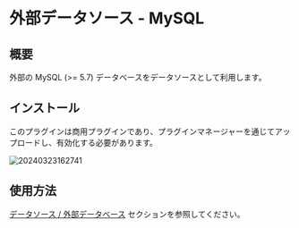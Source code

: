 # 外部データソース - MySQL

<PluginInfo commercial="true" name="data-source-external-mysql"></PluginInfo>

## 概要

外部の MySQL (>= 5.7) データベースをデータソースとして利用します。

## インストール

このプラグインは商用プラグインであり、プラグインマネージャーを通じてアップロードし、有効化する必要があります。

![20240323162741](https://static-docs.nocobase.com/20240323162741.png)

## 使用方法

[データソース / 外部データベース](/handbook/data-source-manager/external-database) セクションを参照してください。

